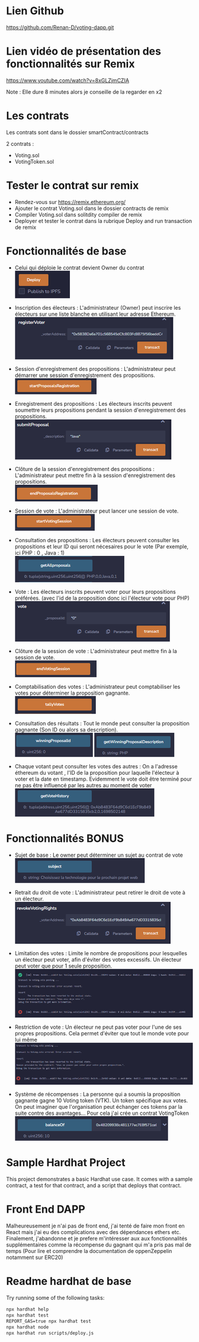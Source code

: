 # Lien Github

https://github.com/Renan-D/voting-dapp.git

# Lien vidéo de présentation des fonctionnalités sur Remix 

https://www.youtube.com/watch?v=8xGLZjmCZIA

Note : Elle dure 8 minutes alors je conseille de la regarder en x2 
# Les contrats 

Les contrats sont dans le dossier smartContract/contracts

2 contrats :
- Voting.sol
- VotingToken.sol 
  
# Tester le contrat sur remix 

- Rendez-vous sur https://remix.ethereum.org/
- Ajouter le contrat Voting.sol dans le dossier contracts de remix 
- Compiler Voting.sol dans solitdity compiler de remix
- Deployer et tester le contrat dans la rubrique Deploy and run transaction de remix


# Fonctionnalités de base 

- Celui qui déploie le contrat devient Owner du contrat<br/>
![Deploy](smartContract/ressources//images/deploy.PNG)

- Inscription des électeurs : L'administrateur (Owner) peut inscrire les électeurs sur une liste blanche en utilisant leur adresse Ethereum.<br/>
![Register voter](smartContract/ressources//images/registerVoter.PNG)

- Session d'enregistrement des propositions : L'administrateur peut démarrer une session d'enregistrement des propositions.<br/>
![Start proposal](smartContract/ressources//images/StartProposal.PNG)

- Enregistrement des propositions : Les électeurs inscrits peuvent soumettre leurs propositions pendant la session d'enregistrement des propositions.<br/>
![Submit proposal](smartContract/ressources//images/submitProposal.PNG)

- Clôture de la session d'enregistrement des propositions : L'administrateur peut mettre fin à la session d'enregistrement des propositions.<br/>
![End proposal](smartContract/ressources//images/endProposal.PNG)

- Session de vote : L'administrateur peut lancer une session de vote.<br/>
![Start voting](smartContract/ressources//images/startVoting.PNG)

- Consultation des propositions : Les électeurs peuvent consulter les propositions et leur ID qui seront nécesaires pour le vote (Par exemple, ici PHP : 0 , Java : 1)<br/>
![Get all proposals](smartContract/ressources//images/getAllProposal.PNG)
  
- Vote : Les électeurs inscrits peuvent voter pour leurs propositions préférées. (avec l'id de la proposition donc ici l'électeur vote pour PHP)<br/>
![Vote](smartContract/ressources//images/vote.PNG)

- Clôture de la session de vote : L'administrateur peut mettre fin à la session de vote.<br/>
![End Voting](smartContract/ressources//images/endVoting.PNG)

- Comptabilisation des votes : L'administrateur peut comptabiliser les votes pour déterminer la proposition gagnante.<br/>
![Tally votes](smartContract/ressources//images/tallyVote.PNG)

- Consultation des résultats : Tout le monde peut consulter la proposition gagnante (Son ID ou alors sa description).<br/>
![Winning proposal ID](smartContract/ressources//images/winningProposalID.PNG)
![Winning proposal description](smartContract/ressources//images/winningProposalDescription.PNG)

- Chaque votant peut consulter les votes des autres : On a l'adresse éthereum du votant , l'ID de la proposition pour laquelle l'électeur à voter et la date en timestamp. Evidemment le vote doit être terminé pour ne pas être influencé par les autres au moment de voter<br/>
![Vote history](smartContract/ressources//images/voteHistory.PNG)

# Fonctionnalités BONUS

- Sujet de base : Le owner peut déterminer un sujet au contrat de vote<br/>
![Subject](smartContract/ressources//images/subject.PNG)
  
- Retrait du droit de vote : L'administrateur peut retirer le droit de vote à un électeur.<br/>
![Revoke rights](smartContract/ressources//images/revokeRights.PNG)

- Limitation des votes : Limite le nombre de propositions pour lesquelles un électeur peut voter, afin d'éviter des votes excessifs. Un électeur peut voter que pour 1 seule proposition.<br/>
![Error already vote](smartContract/ressources//images/alreadyVote.PNG)

- Restriction de vote : Un électeur ne peut pas voter pour l'une de ses propres propositions. Cela permet d'éviter que tout le monde vote pour lui même<br/>
![Error vote for his own proposal](smartContract/ressources//images/errorVoteForHisOwnProposal.PNG)

- Système de récompenses : La personne qui a soumis la proposition gagnante gagne 10 Voting token (VTK). Un token spécifique aux votes. On peut imaginer que l'organisation peut échanger ces tokens par la suite contre des avantages...
Pour cela j'ai crée un contrat VotingToken<br/>
![Winner rewards](smartContract/ressources//images/winnerRewards.PNG)

# Sample Hardhat Project

This project demonstrates a basic Hardhat use case. It comes with a sample contract, a test for that contract, and a script that deploys that contract.

# Front End DAPP

Malheureusement je n'ai pas de front end, j'ai tenté de faire mon front en React mais j'ai eu des complications avec des dépendances ethers etc. Finalement, j'abandonne et je prefere m'intéresser aux aux fonctionnalités supplémentaires comme la récompense du gagnant qui m'a pris pas mal de temps (Pour lire et comprendre la documentation de oppenZeppelin notamment sur ERC20) </br>

# Readme hardhat de base

Try running some of the following tasks:

```shell
npx hardhat help
npx hardhat test
REPORT_GAS=true npx hardhat test
npx hardhat node
npx hardhat run scripts/deploy.js
```
